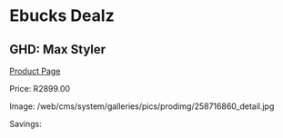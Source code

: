 
# Ebucks Dealz
## GHD: Max Styler
[Product Page](https://www.ebucks.com/web/shop/productSelected.do?prodId=258716860&catId=1186086453)

Price: R2899.00

Image: /web/cms/system/galleries/pics/prodimg/258716860_detail.jpg

Savings: 


	